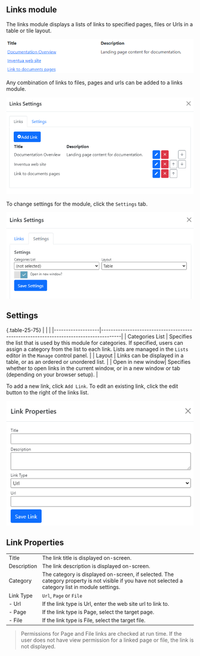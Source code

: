 ## Links module
The links module displays a lists of links to specified pages, files or Urls in a table or tile layout.

![Links Module Screenshot](links.png)

Any combination of links to files, pages and urls can be added to a links module.

![Settings](links-list.png)

To change settings for the module, click the `Settings` tab.

![Settings](links-settings.png)

## Settings

{.table-25-75}
|                   |                                                                                      |
|-------------------|--------------------------------------------------------------------------------------|
| Categories List   | Specifies the list that is used by this module for categories.  If specified, users can assign a category from the list to each link.  Lists are managed in the `Lists` editor in the `Manage` control panel. |
| Layout            | Links can be displayed in a table, or as an ordered or unordered list.  |
| Open in new window| Specifies whether to open links in the current window, or in a new window or tab (depending on your browser setup). |

To add a new link, click `Add Link`.  To edit an existing link, click the edit button to the right of the links list.  


![Link Properties](links-properties.png)

## Link Properties
|                   |                                                                                      |
|-------------------|--------------------------------------------------------------------------------------|
| Title             | The link title is displayed on-screen. |
| Description       | The link description is displayed on-screen.  |
| Category          | The category is displayed on-screen, if selected.  The category property is not visible if you have not selected a category list in module settings.  |
| Link Type         | `Url`, `Page` or `File` |
| - Url             | If the link type is Url, enter the web site url to link to. |
| - Page            | If the link type is Page, select the target page. |
| - File            | If the link type is File, select the target file. |

> Permissions for Page and File links are checked at run time.  If the user does not have view permission for 
a linked page or file, the link is not displayed.